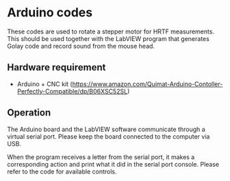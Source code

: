 # Arduino codes

These codes are used to rotate a stepper motor for HRTF measurements.
This should be used together with the LabVIEW program that generates
Golay code and record sound from the mouse head.

## Hardware requirement
* Arduino + CNC kit (https://www.amazon.com/Quimat-Arduino-Contoller-Perfectly-Compatible/dp/B06XSC52SL)

## Operation
The Arduino board and the LabVIEW software communicate through
a virtual serial port. Please keep the board connected to the computer
via USB.

When the program receives a letter from the serial port, it makes a corresponding action
and print what it did in the serial port console.
Please refer to the code for available controls.
